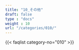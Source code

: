 ```yaml
---
title: "10_その他"
draft: false
type : "docs"
weight : 10
url: "/categories/010/"
---
```


{{< faqlist category-no="010" >}}
